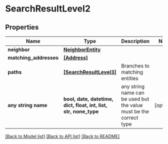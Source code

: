 # SearchResultLevel2


## Properties
Name | Type | Description | Notes
------------ | ------------- | ------------- | -------------
**neighbor** | [**NeighborEntity**](NeighborEntity.md) |  | 
**matching_addresses** | [**[Address]**](Address.md) |  | 
**paths** | [**[SearchResultLevel3]**](SearchResultLevel3.md) | Branches to matching entities | 
**any string name** | **bool, date, datetime, dict, float, int, list, str, none_type** | any string name can be used but the value must be the correct type | [optional]

[[Back to Model list]](../README.md#documentation-for-models) [[Back to API list]](../README.md#documentation-for-api-endpoints) [[Back to README]](../README.md)


